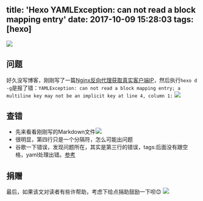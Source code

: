 title: 'Hexo YAMLException: can not read a block mapping entry'
date: 2017-10-09 15:28:03
tags: [hexo]
---
![](https://avatars2.githubusercontent.com/u/6375567?v=4&s=200)

## 问题
好久没写博客，刚刚写了一篇[Nginx反向代理获取真实客户端IP](http://hexo.chaosjohn.com/2017/10/09/Nginx-Real-Client-IP/)，然后执行`hexo d -g`是报了错：`YAMLException: can not read a block mapping entry; a multiline key may not be an implicit key at line 4, column 1:`
![][img01]

## 查错
* 先来看看刚刚写的Markdown文件![][img02]
* 很明显，第四行只是一个分隔符，怎么可能出问题
* 谷歌一下错误，发现问题所在，其实是第三行的错误，tags:后面没有跟空格，yaml处理出错。[参考](https://github.com/fbrctr/fabricator/issues/241)

## 捐赠
最后，如果该文对读者有些许帮助，考虑下给点捐助鼓励一下呗😊
![](//image.blog.chaosjohn.com/donate-me.png)

[img01]: http://oxjeuoq48.bkt.clouddn.com/Hexo-YAMLException-can-not-read-a-block-mapping-entry/screenshot-of-problem.png
[img02]: http://oxjeuoq48.bkt.clouddn.com/Hexo-YAMLException-can-not-read-a-block-mapping-entry/screenshot-of-markdown.png
